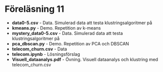 # Föreläsning 11

- **data0-5.csv** - Data. Simulerad data att testa klustringsalgoritmer på
- **kmeans.py** - Demo. Repetition av k-means
- **mystery_data0-5.csv** - Data. Simulerad data att testa klustringsalgoritmer på
- **pca_dbscan.py** - Demo. Repetition av PCA och DBSCAN
- **telecom_churn.csv** - Data
- **telecom.ipynb** - Lösningsförslag
- **Visuell_dataanalys.pdf** - Övning. Visuell dataanalys och klustring med telecom_churn.csv
